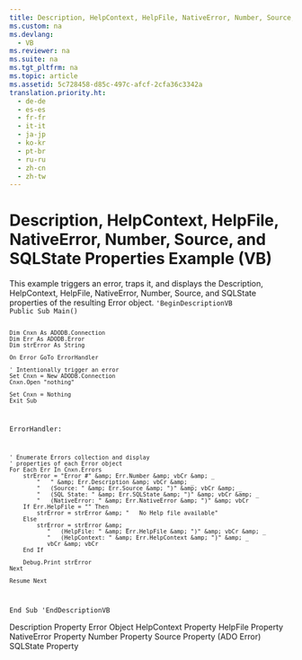 ```yaml
---
title: Description, HelpContext, HelpFile, NativeError, Number, Source, and SQLState Properties Example (VB)
ms.custom: na
ms.devlang: 
  - VB
ms.reviewer: na
ms.suite: na
ms.tgt_pltfrm: na
ms.topic: article
ms.assetid: 5c728458-d85c-497c-afcf-2cfa36c3342a
translation.priority.ht: 
  - de-de
  - es-es
  - fr-fr
  - it-it
  - ja-jp
  - ko-kr
  - pt-br
  - ru-ru
  - zh-cn
  - zh-tw
---
```

# Description, HelpContext, HelpFile, NativeError, Number, Source, and SQLState Properties Example (VB)
<?xml version="1.0" encoding="utf-8"?>
<developerReferenceWithoutSyntaxDocument xmlns="http://ddue.schemas.microsoft.com/authoring/2003/5" xmlns:xlink="http://www.w3.org/1999/xlink" xmlns:xsi="http://www.w3.org/2001/XMLSchema-instance" xsi:schemaLocation="http://ddue.schemas.microsoft.com/authoring/2003/5 http://dduestorage.blob.core.windows.net/ddueschema/developer.xsd">
  <introduction>
    <para>This example triggers an error, traps it, and displays the <legacyLink xlink:href="4b5d6790-6c29-42aa-bf78-d9cfb8ad7965">Description</legacyLink>, <legacyLink xlink:href="2b9ef441-993c-44d4-8f87-fac0979dac1d">HelpContext</legacyLink>, <legacyLink xlink:href="2b9ef441-993c-44d4-8f87-fac0979dac1d">HelpFile</legacyLink>, <legacyLink xlink:href="b9b47e57-18a4-4186-aef5-5bd18d7b1d74">NativeError</legacyLink>, <legacyLink xlink:href="f92323c5-dd11-4a63-a505-d9014a0f067f">Number</legacyLink>, <legacyLink xlink:href="4044ba15-f013-4c4c-9fe1-b4410fe9a778">Source</legacyLink>, and <legacyLink xlink:href="f9e25967-54b0-444d-af2a-0d2c75365d3e">SQLState</legacyLink> properties of the resulting <legacyLink xlink:href="a175d453-fa55-4f49-9ede-a26d83177919">Error</legacyLink> object.</para>
    <code>'BeginDescriptionVB
Public Sub Main()

    Dim Cnxn As ADODB.Connection
    Dim Err As ADODB.Error
    Dim strError As String
    
    On Error GoTo ErrorHandler
    
    ' Intentionally trigger an error
    Set Cnxn = New ADODB.Connection
    Cnxn.Open "nothing"
    
    Set Cnxn = Nothing
    Exit Sub

ErrorHandler:

    ' Enumerate Errors collection and display
    ' properties of each Error object
    For Each Err In Cnxn.Errors
        strError = "Error #" &amp; Err.Number &amp; vbCr &amp; _
            "   " &amp; Err.Description &amp; vbCr &amp; _
            "   (Source: " &amp; Err.Source &amp; ")" &amp; vbCr &amp; _
            "   (SQL State: " &amp; Err.SQLState &amp; ")" &amp; vbCr &amp; _
            "   (NativeError: " &amp; Err.NativeError &amp; ")" &amp; vbCr
        If Err.HelpFile = "" Then
            strError = strError &amp; "   No Help file available"
        Else
            strError = strError &amp; _
               "   (HelpFile: " &amp; Err.HelpFile &amp; ")" &amp; vbCr &amp; _
               "   (HelpContext: " &amp; Err.HelpContext &amp; ")" &amp; _
               vbCr &amp; vbCr
        End If
         
        Debug.Print strError
    Next

    Resume Next
End Sub
'EndDescriptionVB</code>
  </introduction>
  <relatedTopics>
<link xlink:href="4b5d6790-6c29-42aa-bf78-d9cfb8ad7965">Description Property</link>
<link xlink:href="a175d453-fa55-4f49-9ede-a26d83177919">Error Object</link>
<link xlink:href="2b9ef441-993c-44d4-8f87-fac0979dac1d">HelpContext Property</link>
<link xlink:href="2b9ef441-993c-44d4-8f87-fac0979dac1d">HelpFile Property</link>
<link xlink:href="b9b47e57-18a4-4186-aef5-5bd18d7b1d74">NativeError Property</link>
<link xlink:href="f92323c5-dd11-4a63-a505-d9014a0f067f">Number Property</link>
<link xlink:href="4044ba15-f013-4c4c-9fe1-b4410fe9a778">Source Property (ADO Error)</link>
<link xlink:href="f9e25967-54b0-444d-af2a-0d2c75365d3e">SQLState Property</link>
</relatedTopics>
</developerReferenceWithoutSyntaxDocument>